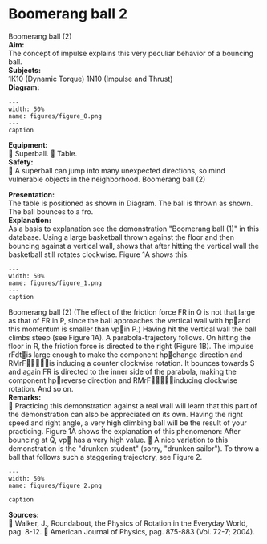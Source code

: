 # Boomerang ball  2  
 Boomerang ball (2)   
<b> Aim: </b>  
 The concept of impulse explains this very peculiar behavior of a bouncing ball.    
<b> Subjects: </b>  
 1K10 (Dynamic Torque) 1N10 (Impulse and Thrust)   
<b> Diagram: </b>  
   
```{figure} figures/figure_0.png  
---  
width: 50%  
name: figures/figure_0.png  
---  
caption  
``` 
     
<b> Equipment: </b>  
  Superball.  Table.   
<b> Safety: </b>  
  A superball can jump into many unexpected directions, so mind vulnerable objects in the neighborhood. Boomerang ball (2)
    
<b> Presentation: </b>  
 The table is positioned as shown in Diagram. The ball is thrown as shown. The ball bounces to a fro.    
<b> Explanation: </b>  
 As a basis to explanation see the demonstration "Boomerang ball (1)" in this database. Using a large basketball thrown against the floor and then bouncing against a vertical wall, shows that after hitting the vertical wall the basketball still rotates clockwise. Figure 1A shows this.    
```{figure} figures/figure_1.png  
---  
width: 50%  
name: figures/figure_1.png  
---  
caption  
``` 
 Boomerang ball (2) (The effect of the friction force FR in Q is not that large as that of FR in P, since the ball approaches the vertical wall with hpand this momentum is smaller than vpin P.) Having hit the vertical wall the ball climbs steep (see Figure 1A). A parabola-trajectory follows. On hitting the floor in R, the friction force is directed to the right (Figure 1B). The impulse rFdtis large enough to make the component hpchange direction and RMrFis inducing a counter clockwise rotation. It bounces towards S and again FR is directed to the inner side of the parabola, making the component hpreverse direction and RMrFinducing clockwise rotation. And so on.    
<b> Remarks: </b>  
  Practicing this demonstration against a real wall will learn that this part of the demonstration can also be appreciated on its own. Having the right speed and right angle, a very high climbing ball will be the result of your practicing. Figure 1A shows the explanation of this phenomenon: After bouncing at Q, vp has a very high value.  A nice variation to this demonstration is the "drunken student" (sorry, "drunken sailor"). To throw a ball that follows such a staggering trajectory, see Figure 2.    
```{figure} figures/figure_2.png  
---  
width: 50%  
name: figures/figure_2.png  
---  
caption  
``` 
   
<b> Sources: </b>  
  Walker, J., Roundabout, the Physics of Rotation in the Everyday World, pag. 8-12.  American Journal of Physics, pag. 875-883 (Vol. 72-7; 2004).  